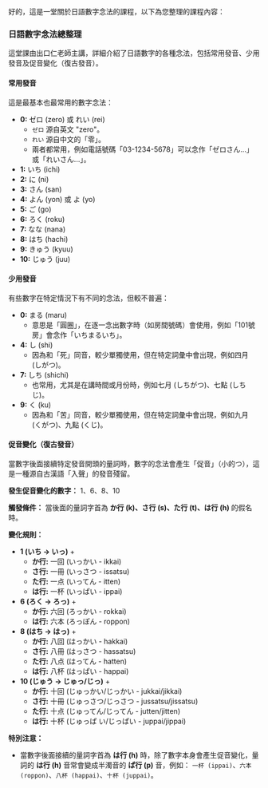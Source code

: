 </br>
好的，這是一堂關於日語數字念法的課程，以下為您整理的課程內容：

### **日語數字念法總整理**

這堂課由出口仁老師主講，詳細介紹了日語數字的各種念法，包括常用發音、少用發音及促音變化（復古發音）。

#### **常用發音**

這是最基本也最常用的數字念法：

*   **0:** ゼロ (zero) 或 れい (rei)
    *   `ゼロ` 源自英文 "zero"。
    *   `れい` 源自中文的「零」。
    *   兩者都常用，例如電話號碼「03-1234-5678」可以念作「ゼロさん...」或「れいさん...」。
*   **1:** いち (ichi)
*   **2:** に (ni)
*   **3:** さん (san)
*   **4:** よん (yon) 或 よ (yo)
*   **5:** ご (go)
*   **6:** ろく (roku)
*   **7:** なな (nana)
*   **8:** はち (hachi)
*   **9:** きゅう (kyuu)
*   **10:** じゅう (juu)

#### **少用發音**

有些數字在特定情況下有不同的念法，但較不普遍：

*   **0:** まる (maru)
    *   意思是「圓圈」，在逐一念出數字時（如房間號碼）會使用，例如「101號房」會念作「いちまるいち」。
*   **4:** し (shi)
    *   因為和「死」同音，較少單獨使用，但在特定詞彙中會出現，例如四月 (しがつ)。
*   **7:** しち (shichi)
    *   也常用，尤其是在講時間或月份時，例如七月 (しちがつ)、七點 (しちじ)。
*   **9:** く (ku)
    *   因為和「苦」同音，較少單獨使用，但在特定詞彙中會出現，例如九月 (くがつ)、九點 (くじ)。

#### **促音變化（復古發音）**

當數字後面接續特定發音開頭的量詞時，數字的念法會產生「促音」（小的つ），這是一種源自古漢語「入聲」的發音殘留。

**發生促音變化的數字：** 1、6、8、10

**觸發條件：** 當後面的量詞字首為 **か行 (k)、さ行 (s)、た行 (t)、は行 (h)** 的假名時。

**變化規則：**

*   **1 (いち → いっ)** +
    *   **か行:** 一回 (いっかい - ikkai)
    *   **さ行:** 一冊 (いっさつ - issatsu)
    *   **た行:** 一点 (いってん - itten)
    *   **は行:** 一杯 (いっぱい - ippai)
*   **6 (ろく → ろっ)** +
    *   **か行:** 六回 (ろっかい - rokkai)
    *   **は行:** 六本 (ろっぽん - roppon)
*   **8 (はち → はっ)** +
    *   **か行:** 八回 (はっかい - hakkai)
    *   **さ行:** 八冊 (はっさつ - hassatsu)
    *   **た行:** 八点 (はってん - hatten)
    *   **は行:** 八杯 (はっぱい - happai)
*   **10 (じゅう → じゅっ/じっ)** +
    *   **か行:** 十回 (じゅっかい/じっかい - jukkai/jikkai)
    *   **さ行:** 十冊 (じゅっさつ/じっさつ - jussatsu/jissatsu)
    *   **た行:** 十点 (じゅってん/じってん - jutten/jitten)
    *   **は行:** 十杯 (じゅっぱ い/じっぱい - juppai/jippai)

**特別注意：**

*   當數字後面接續的量詞字首為 **は行 (h)** 時，除了數字本身會產生促音變化，量詞的 **は行 (h)** 音常會變成半濁音的 **ぱ行 (p)** 音，例如： `一杯 (ippai)`、`六本 (roppon)`、`八杯 (happai)`、`十杯 (juppai)`。



</br>
